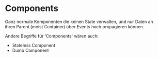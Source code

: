 # Components
Ganz normale Komponenten die keinen State verwalten, und nur Daten an ihren Parent (meist Container) über Events hoch propagieren können.

Andere Begriffe für 'Components' wären auch:
* Stateless Component
* Dumb Component